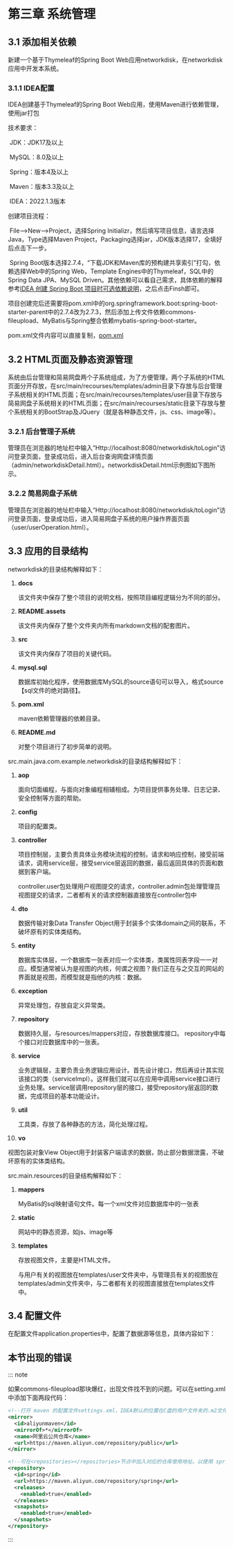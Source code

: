 # 第三章 系统管理

## 3.1 添加相关依赖

新建一个基于Thymeleaf的Spring Boot Web应用networkdisk，在networkdisk应用中开发本系统。

### 3.1.1 IDEA配置

IDEA创建基于Thymeleaf的Spring Boot Web应用，使用Maven进行依赖管理，使用jar打包

技术要求：

​	JDK：JDK17及以上

​	MySQL：8.0及以上

​	Spring：版本4及以上

​	Maven：版本3.3及以上

​	IDEA：2022.1.3版本

创建项目流程：

​	File-->New-->Project，选择Spring Initializr，然后填写项目信息，语言选择Java，Type选择Maven Project，Packaging选择jar，JDK版本选择17，全填好后点击下一步。

​	Spring Boot版本选择2.7.4，“下载JDK和Maven库的预构建共享索引”打勾，依赖选择Web中的Spring Web，Template Engines中的Thymeleaf，SQL中的Spring Data JPA、MySQL Driven。其他依赖可以看自己需求，具体依赖的解释参考[IDEA 创建 Spring Boot 项目时可选依赖说明]()，之后点击Finsh即可。

项目创建完后还需要将pom.xml中的org.springframework.boot:spring-boot-starter-parent中的2.7.4改为2.7.3，然后添加上传文件依赖commons-fileupload、MyBatis与Spring整合依赖mybatis-spring-boot-starter。

pom.xml文件内容可以直接复制，[pom.xml](../pom.xml)

## 3.2 HTML页面及静态资源管理

系统由后台管理和简易网盘两个子系统组成，为了方便管理，两个子系统的HTML页面分开存放，在src/main/recourses/templates/admin目录下存放与后台管理子系统相关的HTML页面；在src/main/recourses/templates/user目录下存放与简易网盘子系统相关的HTML页面；在src/main/recourses/static目录下存放与整个系统相关的BootStrap及JQuery（就是各种静态文件，js、css、image等）。

### 3.2.1 后台管理子系统

管理员在浏览器的地址栏中输入“Http://localhost:8080/networkdisk/toLogin”访问登录页面，登录成功后，进入后台查询网盘详情页面（admin/networkdiskDetail.html）。networkdiskDetail.html示例图如下图所示。


### 3.2.2 简易网盘子系统

管理员在浏览器的地址栏中输入“Http://localhost:8080/networkdisk/toLogin”访问登录页面，登录成功后，进入简易网盘子系统的用户操作界面页面（user/userOperation.html）。

## 3.3 应用的目录结构

networkdisk的目录结构解释如下：

1. **docs**
   
   该文件夹中保存了整个项目的说明文档，按照项目编程逻辑分为不同的部分。

2. **README.assets**

   该文件夹内保存了整个文件夹内所有markdown文档的配套图片。

3. **src**

   该文件夹内保存了项目的关键代码。

4. **mysql.sql**

   数据库初始化程序，使用数据库MySQL的source语句可以导入，格式source 【sql文件的绝对路径】。

5. **pom.xml**

   maven依赖管理器的依赖目录。

6. **README.md**

   对整个项目进行了初步简单的说明。

src.main.java.com.example.networkdisk的目录结构解释如下：

1. **aop**

   面向切面编程，与面向对象编程相辅相成。为项目提供事务处理、日志记录、安全控制等方面的帮助。

2. **config**

   项目的配置类。

3. **controller**
   
   项目控制层，主要负责具体业务模块流程的控制，请求和响应控制，接受前端请求，调用service层，接受service层返回的数据，最后返回具体的页面和数据到客户端。
   
   controller.user包处理用户视图提交的请求，controller.admin包处理管理员视图提交的请求，二者都有关的请求控制器直接放在controller包中

4. **dto**

   数据传输对象Data Transfer Object用于封装多个实体domain之间的联系，不破坏原有的实体类结构。

5. **entity**

   数据库实体层，一个数据库一张表对应一个实体类，类属性同表字段一一对应。模型通常被认为是视图的内核，何谓之视图？我们正在与之交互的网站的界面就是视图，而模型就是指他的内核：数据。

6. **exception**

   异常处理包，存放自定义异常类。

7. **repository**
   
   数据持久层，与resources/mappers对应，存放数据库接口。 repository中每个接口对应数据库中的一张表。

8. **service**
   
   业务逻辑层，主要负责业务逻辑应用设计。首先设计接口，然后再设计其实现该接口的类（serviceImpl）。这样我们就可以在应用中调用service接口进行业务处理。service层调用repository层的接口，接受repository层返回的数据，完成项目的基本功能设计。

9. **util**

   工具类，存放了各种静态的方法，简化处理过程。

10. **vo**

   视图包装对象View Object用于封装客户端请求的数据，防止部分数据泄露，不破坏原有的实体类结构。

src.main.resources的目录结构解释如下：

1. **mappers**

   MyBatis的sql映射语句文件。每一个xml文件对应数据库中的一张表

2. **static**

   网站中的静态资源，如js、image等

3. **templates**

   存放视图文件，主要是HTML文件。

   与用户有关的视图放在templates/user文件夹中，与管理员有关的视图放在templates/admin文件夹中，与二者都有关的视图直接放在templates文件中。

## 3.4 配置文件

在配置文件application.properties中，配置了数据源等信息，具体内容如下：

## 本节出现的错误
::: note

如果commons-fileupload那块爆红，出现文件找不到的问题。可以在setting.xml中添加下面两段代码：

```xml
<!--打开 maven 的配置文件settings.xml，IDEA默认的位置在C盘的用户文件夹的.m2文件夹中，（自己安装的maven，一般在 maven 安装目录的 conf/settings.xml ），在<mirrors></mirrors>标签中添加 mirror 子节点-->
<mirror>
  <id>aliyunmaven</id>
  <mirrorOf>*</mirrorOf>
  <name>阿里云公共仓库</name>
  <url>https://maven.aliyun.com/repository/public</url>
</mirror>
```

```xml
<!--可在<repositories></repositories>节点中加入对应的仓库使用地址。以使用 spring 代理仓为例-->
<repository>
  <id>spring</id>
  <url>https://maven.aliyun.com/repository/spring</url>
  <releases>
    <enabled>true</enabled>
  </releases>
  <snapshots>
    <enabled>true</enabled>
  </snapshots>
</repository>
```

:::